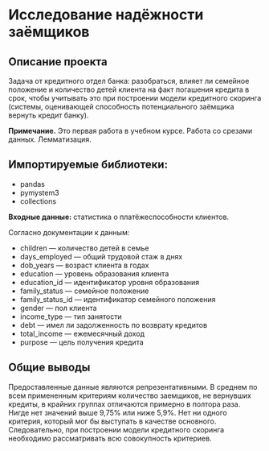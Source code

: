 # Исследование надёжности заёмщиков

## Описание проекта

Задача от кредитного отдел банка: разобраться, влияет ли семейное положение и количество детей клиента на факт погашения кредита в срок, чтобы учитывать это при построении модели кредитного скоринга (системы, оценивающей способность потенциального заёмщика вернуть кредит банку).

**Примечание.** Это первая работа в учебном курсе. Работа со срезами данных. Лемматизация.

## Импортируемые библиотеки:
- pandas
- pymystem3 
- collections

**Входные данные:** статистика о платёжеспособности клиентов. 

Согласно документации к данным:
- children — количество детей в семье
- days_employed — общий трудовой стаж в днях
- dob_years — возраст клиента в годах
- education — уровень образования клиента
- education_id — идентификатор уровня образования
- family_status — семейное положение
- family_status_id — идентификатор семейного положения
- gender — пол клиента
- income_type — тип занятости
- debt — имел ли задолженность по возврату кредитов
- total_income — ежемесячный доход
- purpose — цель получения кредита


## Общие выводы

Предоставленные данные являются репрезентативными. 
В среднем по всем примененным критериям количество заемщиков, не вернувших кредиты, в крайних группах отличаются примерно в полтора раза. Нигде нет значений выше 9,75% или ниже 5,9%. 
Нет ни одного критерия, который мог бы выступать в качестве основного. 
Следовательно, при построении модели кредитного скоринга необходимо рассматривать всю совокупность критериев.

